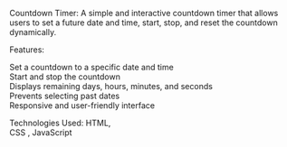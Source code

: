 Countdown Timer:
A simple and interactive countdown timer that allows users to set a future date and time, start, stop, and reset the countdown dynamically.

 Features:

Set a countdown to a specific date and time  
Start and stop the countdown  
Displays remaining days, hours, minutes, and seconds  
Prevents selecting past dates  
Responsive and user-friendly interface  

 Technologies Used:
HTML,  
CSS ,
JavaScript  
